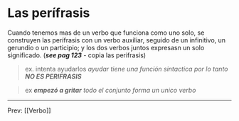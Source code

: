 # Las perífrasis
Cuando  tenemos mas de un verbo que funciona como uno solo, se construyen las perífrasis con un verbo auxiliar, seguido de un infinitivo, un gerundio o un participio; y los dos verbos juntos expresasn un solo significado.
(***see pag 123*** - copia las perifrasis)

> ex.
> intenta ayudarlos
> _ayudar tiene una función sintactica  por lo tanto **NO ES PERIFRASIS**_

> ex
> ***empezó a gritar***
> _todo el conjunto forma un unico verbo_

___
Prev: [[Verbo]]